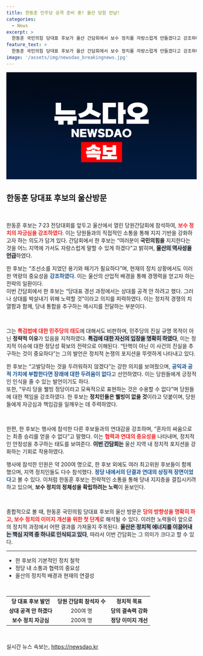 ```yaml
---
title: 한동훈 민주당 공격 준비 중! 울산 당원 만남!
categories:
  - News
excerpt: >
  한동훈 국민의힘 당대표 후보가 울산 간담회에서 보수 정치를 자랑스럽게 만들겠다고 강조하며, 적극적인 정당 혁신 의지를 피력했다. 그의 발언은 정당 내 결속과 향후 대선 전략에 큰 영향을 미칠 것으로 기대된다.
feature_text: >
  한동훈 국민의힘 당대표 후보가 울산 간담회에서 보수 정치를 자랑스럽게 만들겠다고 강조하며, 적극적인 정당 혁신 의지를 피력했다. 그의 발언은 정당 내 결속과 향후 대선 전략에 큰 영향을 미칠 것으로 기대된다.
image: '/assets/img/newsdao_breakingnews.jpg'
---
```


<p><img src="/assets/img/newsdao_breakingnews.jpg" alt="pcversion 속보" /></p>

<h2 data-ke-size="size26">한동훈 당대표 후보의 울산방문</h2>

<p data-ke-size="size16">&nbsp;</p>

<p>한동훈 후보는 7·23 전당대회를 앞두고 울산에서 열린 당원간담회에 참석하여, <b><span style="color: #ee2323;">보수 정치의 자긍심을 강조하였다</span></b>. 이는 당원들과의 직접적인 소통을 통해 지지 기반을 강화하고자 하는 의도가 담겨 있다. 간담회에서 한 후보는 “여러분이 <b>국민의힘을</b> 지지한다는 것을 어느 지역에 가서도 자랑스럽게 말할 수 있게 하겠다”고 밝히며, <b><span style="background-color: #21538527;">울산의 역사성을 언급</span></b>하였다.</p>

<p>한 후보는 “조선소를 지었던 용기와 패기가 필요하다”며, 현재의 정치 상황에서도 이러한 역량의 중요성을 <b><span style="color: #1a5490;">강조하였다</span></b>. 이는 울산의 산업적 배경을 통해 경쟁력을 얻고자 하는 전략의 일환이다. <br>
이번 간담회에서 한 후보는 “당대표 경선 과정에서는 상대를 공격 안 하려고 했다. 그러나 상대를 박살내기 위해 노력할 것”이라고 의지를 피력하였다. 이는 정치적 경쟁의 치열함과 함께, 당내 통합을 추구하는 메시지를 전달하는 부분이다.</p>

<p data-ke-size="size16">&nbsp;</p>

<p>그는 <b><span style="color: #ee2323;">특검법에 대한 민주당의 태도</span></b>에 대해서도 비판하며, 민주당의 진실 규명 목적이 아닌 <b>정략적 이유</b>가 있음을 지적하였다. <b><span style="background-color: #21538527;">특검에 대한 자신의 입장을 명확히 하였다</span></b>, 이는 정치적 이슈에 대한 정당성 확보의 전략으로 이해된다. “탄핵이 아닌 이 사건의 진실을 추구하는 것이 중요하다”는 그의 발언은 정치적 논쟁의 포지션을 뚜렷하게 나타내고 있다. </p>

<p>한 후보는 “고발당하는 것을 두려워하지 않겠다”는 강한 의지를 보여줬으며, <b><span style="color: #1a5490;">공익과 공적 가치에 부합한다면 장래에 대한 두려움이 없다</span></b>고 선언하였다. 이는 당원들에게 긍정적인 인식을 줄 수 있는 발언이기도 하다. <br>
또한, “우리 당을 웰빙 정당이라고 모욕적으로 표현하는 것은 수용할 수 없다”며 당원들에 대한 책임을 강조하였다. 한 후보는 <b>정치인들은 웰빙이 없을 것</b>이라고 덧붙이며, 당원들에게 자긍심과 책임감을 일깨우는 데 주력하였다.</p>

<p data-ke-size="size16">&nbsp;</p>

<p>한편, 한 후보는 행사에 참석한 다른 후보들과의 연대감을 강조하며, “혼자의 싸움으로는 최종 승리를 얻을 수 없다”고 말했다. 이는 <b><span style="color: #ee2323;">협력과 연대의 중요성을</span></b> 나타내며, 정치적인 안정성을 추구하는 태도를 보여준다. <b><span style="background-color: #21538527;">이번 간담회는</span></b> 울산 지역 내 정치적 포지션을 강화하는 기회로 작용하였다.</p>

<p>행사에 참석한 인원은 약 200여 명으로, 한 후보 외에도 여러 최고위원 후보들이 함께 했으며, 지역 정치인들도 다수 참석했다. <b><span style="color: #1a5490;">정당 내에서의 단결과 연대의 상징적 장면이었다</span></b>고 볼 수 있다. 이처럼 한동훈 후보는 전략적인 소통을 통해 당내 지지층을 결집시키려 하고 있으며, <b>보수 정치의 정체성을 확립하려는 노력</b>이 돋보인다. </p>

<p data-ke-size="size16">&nbsp;</p>

<p>종합적으로 볼 때, 한동훈 국민의힘 당대표 후보의 울산 방문은 <b><span style="color: #ee2323;">당의 방향성을 명확히 하고, 보수 정치의 이미지 개선을 위한 첫 단계</span></b>로 해석될 수 있다. 이러한 노력들이 앞으로의 정치적 과정에서 어떤 결과를 가져올지 주목된다. <b><span style="background-color: #21538527;">울산은 정치적 에너지를 이끌어내는 핵심 지역 중 하나로 인식되고 있다</span></b>, 따라서 이번 간담회는 그 의미가 크다고 할 수 있다. </p>

<hr>

<ul>
  <li>한 후보의 기본적인 정치 철학</li>
  <li>정당 내 소통과 협력의 중요성</li>
  <li>울산의 정치적 배경과 현재의 연결성</li>
</ul>

<p data-ke-size="size16">&nbsp;</p> 

<table style="width: 100%; border-collapse: collapse;">
  <tr>
    <td style="text-align: center; height: 17px;"><b>당 대표 후보 발언</b></td>
    <td style="text-align: center; height: 17px;"><b>당원 간담회 참석자 수</b></td>
    <td style="text-align: center; height: 17px;"><b>정치적 목표</b></td>
  </tr>
  <tr>
    <td style="text-align: center; height: 17px;"><b>상대 공격 안 하겠다</b></td>
    <td style="text-align: center; height: 17px;">200여 명</td>
    <td style="text-align: center; height: 17px;"><b>당의 결속력 강화</b></td>
  </tr>
  <tr>
    <td style="text-align: center; height: 17px;"><b>보수 정치 자긍심</b></td>
    <td style="text-align: center; height: 17px;">200여 명</td>
    <td style="text-align: center; height: 17px;"><b>정당 이미지 개선</b></td>
  </tr>
</table>

<p data-ke-size="size16">&nbsp;</p>
실시간 뉴스 속보는, <a href="https://newsdao.kr" rel="dofollow">https://newsdao.kr</a>



